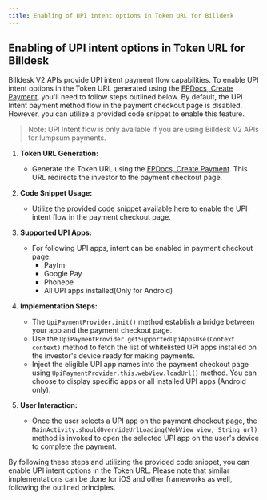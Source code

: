```yaml
---
title: Enabling of UPI intent options in Token URL for Billdesk
---
```

## Enabling of UPI intent options in Token URL for Billdesk


Billdesk V2 APIs provide UPI intent payment flow capabilities. To enable UPI intent options in the Token URL generated using the [FPDocs, Create Payment](https://fintechprimitives.com/docs/api/#create-a-payment), you'll need to follow steps outlined below. By default, the UPI Intent payment method flow in the payment checkout page is disabled. However, you can utilize a provided code snippet to enable this feature. 

 > Note: UPI Intent flow is only available if you are using Billdesk V2 APIs for lumpsum payments.

1. **Token URL Generation:**
   - Generate the Token URL using the [FPDocs, Create Payment](https://fintechprimitives.com/docs/api/#create-a-payment). This URL redirects the investor to the payment checkout page.

2. **Code Snippet Usage:**
   - Utilize the provided code snippet available [here](https://github.com/cybrilla/fp-snippets/tree/master/payments/UpiDemo) to enable the UPI intent flow in the payment checkout page.

3. **Supported UPI Apps:**
   - For following UPI apps, intent can be enabled in payment checkout page:
        - Paytm
        - Google Pay
        - Phonepe
        - All UPI apps installed(Only for Android)

4. **Implementation Steps:**
   - The `UpiPaymentProvider.init()` method establish a bridge between your app and the payment checkout page.
   - Use the `UpiPaymentProvider.getSupportedUpiAppsUse(Context context)` method to fetch the list of whitelisted UPI apps installed on the investor's device ready for making payments.
   - Inject the eligible UPI app names into the payment checkout page using `UpiPaymentProvider.this.webView.loadUrl()` method. You can choose to display specific apps or all installed UPI apps (Android only).

5. **User Interaction:**
   - Once the user selects a UPI app on the payment checkout page, the `MainActivity.shouldOverrideUrlLoading(WebView view, String url)` method is invoked to open the selected UPI app on the user's device to complete the payment.

By following these steps and utilizing the provided code snippet, you can enable UPI intent options in the Token URL. Please note that similar implementations can be done for iOS and other frameworks as well, following the outlined principles.
